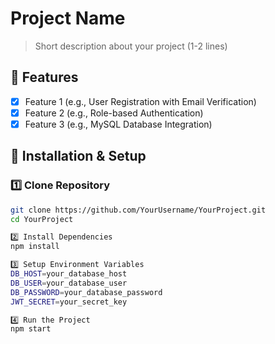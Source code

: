 # Project Name  
> Short description about your project (1-2 lines)

## 📌 Features  
- [x] Feature 1 (e.g., User Registration with Email Verification)  
- [x] Feature 2 (e.g., Role-based Authentication)  
- [x] Feature 3 (e.g., MySQL Database Integration)  

## 🚀 Installation & Setup  
### 1️⃣ Clone Repository  
```bash
git clone https://github.com/YourUsername/YourProject.git
cd YourProject

2️⃣ Install Dependencies
npm install

3️⃣ Setup Environment Variables
DB_HOST=your_database_host
DB_USER=your_database_user
DB_PASSWORD=your_database_password
JWT_SECRET=your_secret_key

4️⃣ Run the Project
npm start

